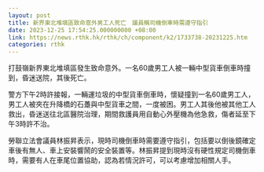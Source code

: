 ```yaml
---
layout: post
title: 新界東北堆填區致命意外男工人死亡　議員稱司機倒車時需遵守指引
date: 2023-12-25 17:54:25.000000000 +08:00
link: https://news.rthk.hk/rthk/ch/component/k2/1733738-20231225.htm
categories: rthk
---
```


打鼓嶺新界東北堆填區發生致命意外。一名60歲男工人被一輛中型貨車倒車時撞到，昏迷送院，其後死亡。

警方下午2時許接報，一輛運垃圾的中型貨車倒車時，懷疑撞到一名60歲男工人，男工人被夾在升降橋的石躉與中型貨車之間，一度被困。男工人其後他被其他工人救出，昏迷送往北區醫院治理，期間救護員用自動心外壓機為他急救，傷者延至下午3時許不治。

勞聯立法會議員林振昇表示，現時司機倒車時需要遵守指引，包括要以倒後鏡確定車後有無人、車上安裝響鬧的安全裝置等。林振昇提到現時沒有硬性規定司機倒車時，需要有人在車尾位置協助，認為若情況許可，可以考慮增加相關人手。
